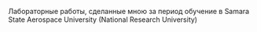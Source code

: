 Лабораторные работы, сделанные мною за период обучение в Samara State Aerospace University (National Research University)
